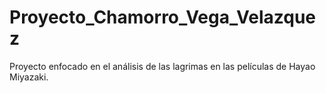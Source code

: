 # Proyecto_Chamorro_Vega_Velazquez
Proyecto enfocado en el análisis de las lagrimas en las películas de Hayao Miyazaki.
